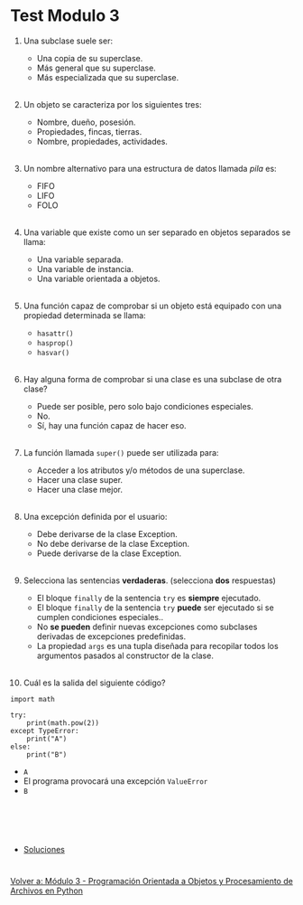 # **Test Modulo 3**  

1. Una subclase suele ser: 
    - Una copia de su superclase.
    - Más general que su superclase.
    - Más especializada que su superclase.
<br></br>

2. Un objeto se caracteriza por los siguientes tres:  
    - Nombre, dueño, posesión.
    - Propiedades, fincas, tierras.
    - Nombre, propiedades, actividades.
<br></br>

3. Un nombre alternativo para una estructura de datos llamada *pila* es:
    - FIFO
    - LIFO
    - FOLO
<br></br>

4. Una variable que existe como un ser separado en objetos separados se llama: 
    - Una variable separada.
    - Una variable de instancia.
    - Una variable orientada a objetos.
<br></br>

5. Una función capaz de comprobar si un objeto está equipado con una propiedad determinada se llama:
    - ```hasattr()```
    - ```hasprop()```
    - ```hasvar()```
<br></br>

6. Hay alguna forma de comprobar si una clase es una subclase de otra clase?
    - Puede ser posible, pero solo bajo condiciones especiales.
    - No.
    - Sí, hay una función capaz de hacer eso.
<br></br>

7. La función llamada ```super()``` puede ser utilizada para: 
    - Acceder a los atributos y/o métodos de una superclase.
    - Hacer una clase super.
    - Hacer una clase mejor.
<br></br>

8. Una excepción definida por el usuario:
    - Debe derivarse de la clase Exception.
    - No debe derivarse de la clase Exception.
    - Puede derivarse de la clase Exception.
<br></br>

9. Selecciona las sentencias **verdaderas**. (selecciona **dos** respuestas)
    - El bloque ```finally``` de la sentencia ```try``` es **siempre** ejecutado.
    - El bloque ```finally``` de la sentencia ```try``` **puede** ser ejecutado si se cumplen condiciones especiales..
    - No **se pueden** definir nuevas excepciones como subclases derivadas de excepciones predefinidas.
    - La propiedad ```args``` es una tupla diseñada para recopilar todos los argumentos pasados al constructor de la clase.
<br></br>

10. Cuál es la salida del siguiente código?  
```
import math  

try:  
    print(math.pow(2))  
except TypeError:  
    print("A")  
else:  
    print("B")
```

- ```A```
- El programa provocará una excepción ```ValueError```
- ```B```

<br></br>  

#
- [Soluciones](soltest_mod1.md)
#  
[Volver a: Módulo 3 - Programación Orientada a Objetos y Procesamiento de Archivos en Python](../README.md)